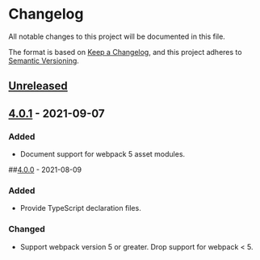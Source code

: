 # Changelog

All notable changes to this project will be documented in this file.

The format is based on [Keep a Changelog](https://keepachangelog.com/en/1.0.0/),
and this project adheres to [Semantic Versioning](https://semver.org/spec/v2.0.0.html).

## [Unreleased]

## [4.0.1] - 2021-09-07

### Added

- Document support for webpack 5 asset modules.

##[4.0.0] - 2021-08-09

### Added

- Provide TypeScript declaration files.

### Changed

- Support webpack version 5 or greater. Drop support for webpack < 5.

[unreleased]: https://github.com/tumblr/webpack-web-app-manifest-plugin/compare/4.0.1...HEAD
[4.0.1]: https://github.com/tumblr/webpack-web-app-manifest-plugin/compare/v4.0.0...4.0.1
[4.0.0]: https://github.com/tumblr/webpack-web-app-manifest-plugin/compare/v3.0.2...v4.0.0
